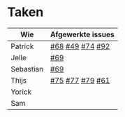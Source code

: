 # Taken

Wie|Afgewerkte issues
--------|--------
Patrick|[#68](https://github.com/waaghals/Tainted-Aberrant-Lion/issues/68) [#49](https://github.com/waaghals/Tainted-Aberrant-Lion/issues/49) [#74](https://github.com/waaghals/Tainted-Aberrant-Lion/issues/74) [#92](https://github.com/waaghals/Tainted-Aberrant-Lion/issues/92)
Jelle|[#69](https://github.com/waaghals/Tainted-Aberrant-Lion/issues/69)
Sebastian|[#69](https://github.com/waaghals/Tainted-Aberrant-Lion/issues/69)
Thijs|[#75](https://github.com/waaghals/Tainted-Aberrant-Lion/issues/75) [#77](https://github.com/waaghals/Tainted-Aberrant-Lion/issues/77) [#79](https://github.com/waaghals/Tainted-Aberrant-Lion/issues/79) [#61](https://github.com/waaghals/Tainted-Aberrant-Lion/issues/61)
Yorick|
Sam|
